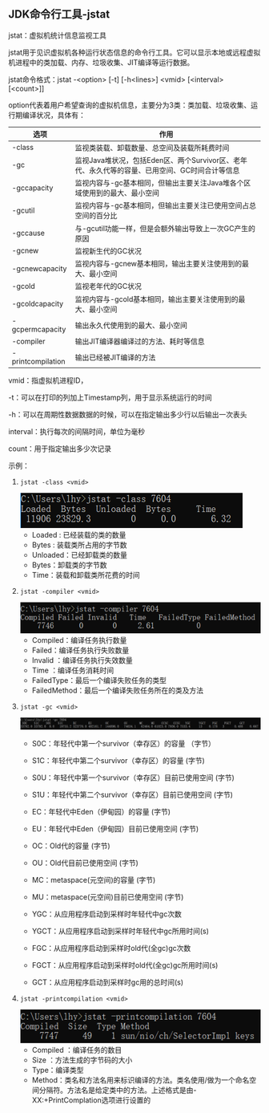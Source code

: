 ##  JDK命令行工具-jstat

jstat：虚拟机统计信息监视工具

jstat用于见识虚拟机各种运行状态信息的命令行工具。它可以显示本地或远程虚拟机进程中的类加载、内存、垃圾收集、JIT编译等运行数据。

jstat命令格式：jstat -\<option\>  \[-t\] \[-h\<lines\>\] \<vmid\> \[\<interval\> \[\<count\>\]\]

 option代表着用户希望查询的虚拟机信息，主要分为3类：类加载、垃圾收集、运行期编译状况，具体有：

| 选项              | 作用                                                         |
| ----------------- | ------------------------------------------------------------ |
| -class            | 监视类装载、卸载数量、总空间及装载所耗费时间                 |
| -gc               | 监视Java堆状况，包括Eden区、两个Survivor区、老年代、永久代等的容量、已用空间、GC时间合计等信息 |
| -gccapacity       | 监视内容与-gc基本相同，但输出主要关注Java堆各个区域使用到的最大、最小空间 |
| -gcutil           | 监视内容与-gc基本相同，但输出主要关注已使用空间占总空间的百分比 |
| -gccause          | 与-gcutil功能一样，但是会额外输出导致上一次GC产生的原因      |
| -gcnew            | 监视新生代的GC状况                                           |
| -gcnewcapacity    | 监视内容与-gcnew基本相同，输出主要关注使用到的最大、最小空间 |
| -gcold            | 监视老年代的GC状况                                           |
| -gcoldcapacity    | 监视内容与-gcold基本相同，输出主要关注使用到的最大、最小空间 |
| -gcpermcapacity   | 输出永久代使用到的最大、最小空间                             |
| -compiler         | 输出JIT编译器编译过的方法、耗时等信息                        |
| -printcompilation | 输出已经被JIT编译的方法                                      |

vmid：指虚拟机进程ID，

-t：可以在打印的列加上Timestamp列，用于显示系统运行的时间

-h：可以在周期性数据数据的时候，可以在指定输出多少行以后输出一次表头

interval：执行每次的间隔时间，单位为毫秒

count：用于指定输出多少次记录

示例：

1. ```jstat -class <vmid>``` 

   <img src="assets/images/16_1.png"/>

   - Loaded : 已经装载的类的数量
   - Bytes : 装载类所占用的字节数
   - Unloaded：已经卸载类的数量
   - Bytes：卸载类的字节数
   - Time：装载和卸载类所花费的时间

2. ```jstat -compiler <vmid> ```

   <img src="assets/images/16_2.png"/>

   - Compiled：编译任务执行数量
   - Failed：编译任务执行失败数量
   - Invalid ：编译任务执行失效数量
   - Time ：编译任务消耗时间
   - FailedType：最后一个编译失败任务的类型
   - FailedMethod：最后一个编译失败任务所在的类及方法

3. ```jstat -gc <vmid>```

   <img src="assets/images/16_3.png"/>

   - S0C：年轻代中第一个survivor（幸存区）的容量 （字节）

   - S1C：年轻代中第二个survivor（幸存区）的容量 (字节)

   - S0U：年轻代中第一个survivor（幸存区）目前已使用空间 (字节)

   - S1U：年轻代中第二个survivor（幸存区）目前已使用空间 (字节)

   - EC：年轻代中Eden（伊甸园）的容量 (字节)

   - EU：年轻代中Eden（伊甸园）目前已使用空间 (字节)

   - OC：Old代的容量 (字节)

   - OU：Old代目前已使用空间 (字节)

   - MC：metaspace(元空间)的容量 (字节)

   - MU：metaspace(元空间)目前已使用空间 (字节)

   - YGC：从应用程序启动到采样时年轻代中gc次数

   - YGCT：从应用程序启动到采样时年轻代中gc所用时间(s)

   - FGC：从应用程序启动到采样时old代(全gc)gc次数

   - FGCT：从应用程序启动到采样时old代(全gc)gc所用时间(s)

   - GCT：从应用程序启动到采样时gc用的总时间(s)

4. ```jstat -printcompilation <vmid>```

   <img src="assets/images/16_4.png"/>

   - Compiled ：编译任务的数目
   - Size ：方法生成的字节码的大小
   - Type：编译类型
   - Method：类名和方法名用来标识编译的方法。类名使用/做为一个命名空间分隔符。方法名是给定类中的方法。上述格式是由-XX:+PrintComplation选项进行设置的
